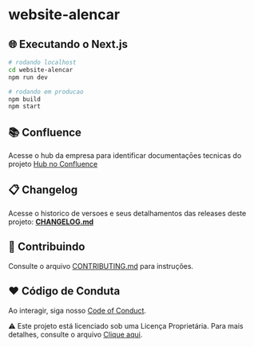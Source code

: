 # website-alencar

## 🌐 Executando o Next.js
```bash
# rodando localhost 
cd website-alencar 
npm run dev

# rodando em producao 
npm build 
npm start
```
## 📚 Confluence  
Acesse o hub da empresa para identificar documentaçōes tecnicas do projeto [Hub no Confluence](https://alencar-consultorias.atlassian.net/wiki/company-hub)

## 📋 Changelog
Acesse o historico de versoes e seus detalhamentos das releases deste projeto: **[CHANGELOG.md](CHANGELOG.md)**

## 🚩 Contribuindo
Consulte o arquivo [CONTRIBUTING.md](/docs-org/CONTRIBUTING.md) para instruções.

## ❤️ Código de Conduta
Ao interagir, siga nosso [Code of Conduct](/docs-org/CODE_OF_CONDUCT.md).

⚠️ Este projeto está licenciado sob uma Licença Proprietária. Para mais detalhes, consulte o arquivo [Clique aqui](LICENSE.txt).